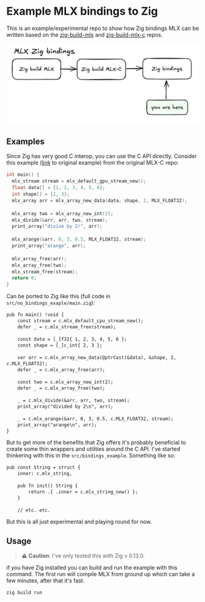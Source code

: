 # Example MLX bindings to Zig

This is an example/experimental repo to show how Zig bindings MLX can be written based on the [zig-build-mlx](https://github.com/ErikKaum/zig-build-mlx) and [zig-build-mlx-c](https://github.com/ErikKaum/zig-build-mlx-c) repos.

![bindings-chart](https://github.com/erikkaum/example-zig-mlx-bindings/blob/main/assets/bindings.png?raw=true)

## Examples

Since Zig has very good C interop, you can use the C API directly. Consider this example ([link](https://github.com/ml-explore/mlx-c/blob/main/examples/example.c) to original example) from the original MLX-C repo:

```C
int main() {
  mlx_stream stream = mlx_default_gpu_stream_new();
  float data[] = {1, 2, 3, 4, 5, 6};
  int shape[] = {2, 3};
  mlx_array arr = mlx_array_new_data(data, shape, 2, MLX_FLOAT32);

  mlx_array two = mlx_array_new_int(2);
  mlx_divide(&arr, arr, two, stream);
  print_array("divive by 2!", arr);

  mlx_arange(&arr, 0, 3, 0.5, MLX_FLOAT32, stream);
  print_array("arange", arr);

  mlx_array_free(arr);
  mlx_array_free(two);
  mlx_stream_free(stream);
  return 0;
}
```

Can be ported to Zig like this (full code in `src/no_bindings_exaple/main.zig`):
```zig
pub fn main() !void {
    const stream = c.mlx_default_cpu_stream_new();
    defer _ = c.mlx_stream_free(stream);

    const data = [_]f32{ 1, 2, 3, 4, 5, 6 };
    const shape = [_]c_int{ 2, 3 };

    var arr = c.mlx_array_new_data(@ptrCast(&data), &shape, 2, c.MLX_FLOAT32);
    defer _ = c.mlx_array_free(arr);

    const two = c.mlx_array_new_int(2);
    defer _ = c.mlx_array_free(two);

    _ = c.mlx_divide(&arr, arr, two, stream);
    print_array("divided by 2\n", arr);

    _ = c.mlx_arange(&arr, 0, 3, 0.5, c.MLX_FLOAT32, stream);
    print_array("arange\n", arr);
}
```

But to get more of the benefits that Zig offers it's probably beneficial to create some thin wrappers and utilities around the C API. I've started thinkering with this in the `src/bindings_example`. Something like so: 

```zig
pub const String = struct {
    inner: c.mlx_string,

    pub fn init() String {
        return .{ .inner = c.mlx_string_new() };
    }

    // etc. etc.
```

But this is all just experimental and playing round for now.

## Usage

> ⚠️ **Caution**: I've only tested this with Zig v 0.13.0.

if you have Zig installed you can build and run the example with this command. The first run will compile MLX from ground up which can take a few minutes, after that it's fast.

```bash
zig build run
```